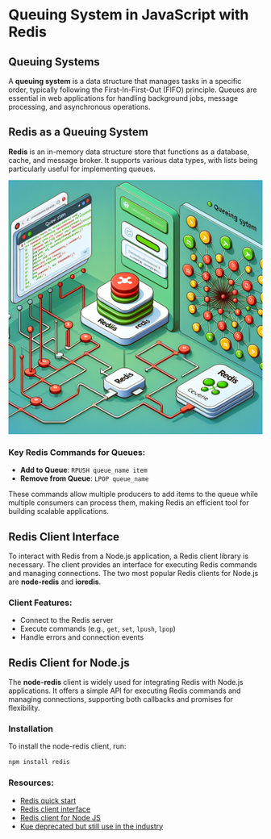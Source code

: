 # Queuing System in JavaScript with Redis

## Queuing Systems

A **queuing system** is a data structure that manages tasks in a specific order, typically following the First-In-First-Out (FIFO) principle. Queues are essential in web applications for handling background jobs, message processing, and asynchronous operations. 

## Redis as a Queuing System

**Redis** is an in-memory data structure store that functions as a database, cache, and message broker. It supports various data types, with lists being particularly useful for implementing queues. 

![Redis Queuing System](./image.png)

### Key Redis Commands for Queues:
- **Add to Queue**: `RPUSH queue_name item`
- **Remove from Queue**: `LPOP queue_name`

These commands allow multiple producers to add items to the queue while multiple consumers can process them, making Redis an efficient tool for building scalable applications.

## Redis Client Interface

To interact with Redis from a Node.js application, a Redis client library is necessary. The client provides an interface for executing Redis commands and managing connections. The two most popular Redis clients for Node.js are **node-redis** and **ioredis**. 

### Client Features:
- Connect to the Redis server
- Execute commands (e.g., `get`, `set`, `lpush`, `lpop`)
- Handle errors and connection events

## Redis Client for Node.js

The **node-redis** client is widely used for integrating Redis with Node.js applications. It offers a simple API for executing Redis commands and managing connections, supporting both callbacks and promises for flexibility.

### Installation

To install the node-redis client, run:

```bash
npm install redis
```

### Resources:

<ul>
  <li>
    <a href="https://redis.io/docs/latest/integrate/">Redis quick start</a>
  </li>
  <li>
    <a href="https://redis.io/docs/latest/develop/connect/cli/">Redis client interface</a>
  </li>
  <li>
    <a href="https://github.com/redis/node-redis">Redis client for Node JS</a>
  </li>
  <li>
    <a href="https://github.com/Automattic/kue">Kue deprecated but still use in the industry</a>
  </li>
</ul>
